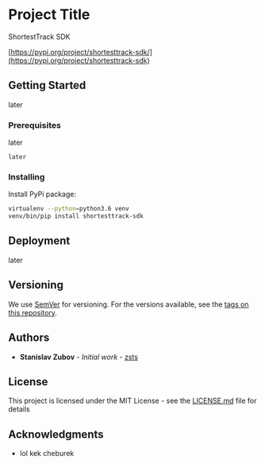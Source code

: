 # Project Title

ShortestTrack SDK

[https://pypi.org/project/shortesttrack-sdk/](https://pypi.org/project/shortesttrack-sdk)

## Getting Started

later

### Prerequisites

later

```
later
```

### Installing

Install PyPi package:

```bash
virtualenv --python=python3.6 venv
venv/bin/pip install shortesttrack-sdk
```

## Deployment

later

## Versioning

We use [SemVer](http://semver.org/) for versioning. For the versions available, see the [tags on this repository](https://github.com/your/project/tags). 

## Authors

* **Stanislav Zubov** - *Initial work* - [zsts](https://gl.shtr.io/zsts)

## License

This project is licensed under the MIT License - see the [LICENSE.md](LICENSE.md) file for details

## Acknowledgments

* lol kek cheburek
